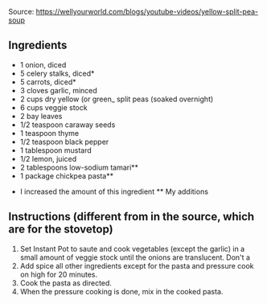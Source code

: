 Source: https://wellyourworld.com/blogs/youtube-videos/yellow-split-pea-soup

##  Ingredients 

- 1 onion, diced
- 5 celery stalks, diced*
- 5 carrots, diced*
- 3 cloves garlic, minced
- 2 cups dry yellow (or green_ split peas (soaked overnight)
- 6 cups veggie stock
- 2 bay leaves
- 1/2 teaspoon caraway seeds
- 1 teaspoon thyme
- 1/2 teaspoon black pepper
- 1 tablespoon mustard
- 1/2 lemon, juiced
- 2 tablespoons low-sodium tamari**
- 1 package chickpea pasta**

* I increased the amount of this ingredient
** My additions

## Instructions (different from in the source, which are for the stovetop)

1. Set Instant Pot to saute and cook vegetables (except the garlic) in a small amount of veggie stock until the onions are translucent. Don't a
2. Add spice all other ingredients except for the pasta and pressure cook on high for 20 minutes.
3. Cook the pasta as directed.
4. When the pressure cooking is done, mix in the cooked pasta. 
